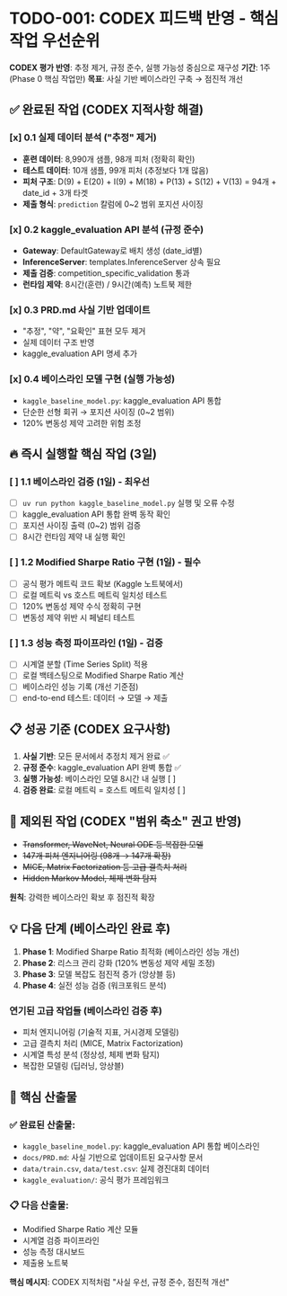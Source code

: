 # TODO-001: CODEX 피드백 반영 - 핵심 작업 우선순위

**CODEX 평가 반영**: 추정 제거, 규정 준수, 실행 가능성 중심으로 재구성
**기간**: 1주 (Phase 0 핵심 작업만)
**목표**: 사실 기반 베이스라인 구축 → 점진적 개선

## ✅ 완료된 작업 (CODEX 지적사항 해결)

### [x] 0.1 실제 데이터 분석 ("추정" 제거)
- **훈련 데이터**: 8,990개 샘플, 98개 피처 (정확히 확인)
- **테스트 데이터**: 10개 샘플, 99개 피처 (추정보다 1개 많음)
- **피처 구조**: D(9) + E(20) + I(9) + M(18) + P(13) + S(12) + V(13) = 94개 + date_id + 3개 타겟
- **제출 형식**: `prediction` 칼럼에 0~2 범위 포지션 사이징

### [x] 0.2 kaggle_evaluation API 분석 (규정 준수)
- **Gateway**: DefaultGateway로 배치 생성 (date_id별)
- **InferenceServer**: templates.InferenceServer 상속 필요
- **제출 검증**: competition_specific_validation 통과
- **런타임 제약**: 8시간(훈련) / 9시간(예측) 노트북 제한

### [x] 0.3 PRD.md 사실 기반 업데이트
- "추정", "약", "요확인" 표현 모두 제거
- 실제 데이터 구조 반영
- kaggle_evaluation API 명세 추가

### [x] 0.4 베이스라인 모델 구현 (실행 가능성)
- `kaggle_baseline_model.py`: kaggle_evaluation API 통합
- 단순한 선형 회귀 → 포지션 사이징 (0~2 범위)
- 120% 변동성 제약 고려한 위험 조정

## 🔥 즉시 실행할 핵심 작업 (3일)

### [ ] 1.1 베이스라인 검증 (1일) - **최우선**
- [ ] `uv run python kaggle_baseline_model.py` 실행 및 오류 수정
- [ ] kaggle_evaluation API 통합 완벽 동작 확인
- [ ] 포지션 사이징 출력 (0~2) 범위 검증
- [ ] 8시간 런타임 제약 내 실행 확인

### [ ] 1.2 Modified Sharpe Ratio 구현 (1일) - **필수**
- [ ] 공식 평가 메트릭 코드 확보 (Kaggle 노트북에서)
- [ ] 로컬 메트릭 vs 호스트 메트릭 일치성 테스트
- [ ] 120% 변동성 제약 수식 정확히 구현
- [ ] 변동성 제약 위반 시 페널티 테스트

### [ ] 1.3 성능 측정 파이프라인 (1일) - **검증**
- [ ] 시계열 분할 (Time Series Split) 적용
- [ ] 로컬 백테스팅으로 Modified Sharpe Ratio 계산
- [ ] 베이스라인 성능 기록 (개선 기준점)
- [ ] end-to-end 테스트: 데이터 → 모델 → 제출

## 📋 성공 기준 (CODEX 요구사항)

1. **사실 기반**: 모든 문서에서 추정치 제거 완료 ✅
2. **규정 준수**: kaggle_evaluation API 완벽 통합 ✅
3. **실행 가능성**: 베이스라인 모델 8시간 내 실행 [ ]
4. **검증 완료**: 로컬 메트릭 = 호스트 메트릭 일치성 [ ]

## 🚫 제외된 작업 (CODEX "범위 축소" 권고 반영)

- ~~Transformer, WaveNet, Neural ODE 등 복잡한 모델~~
- ~~147개 피처 엔지니어링 (98개 → 147개 확장)~~
- ~~MICE, Matrix Factorization 등 고급 결측치 처리~~
- ~~Hidden Markov Model, 체제 변화 탐지~~

**원칙**: 강력한 베이스라인 확보 후 점진적 확장

## 💡 다음 단계 (베이스라인 완료 후)

1. **Phase 1**: Modified Sharpe Ratio 최적화 (베이스라인 성능 개선)
2. **Phase 2**: 리스크 관리 강화 (120% 변동성 제약 세밀 조정)
3. **Phase 3**: 모델 복잡도 점진적 증가 (앙상블 등)
4. **Phase 4**: 실전 성능 검증 (워크포워드 분석)

### 연기된 고급 작업들 (베이스라인 검증 후)
- 피처 엔지니어링 (기술적 지표, 거시경제 모델링)
- 고급 결측치 처리 (MICE, Matrix Factorization)
- 시계열 특성 분석 (정상성, 체제 변화 탐지)
- 복잡한 모델링 (딥러닝, 앙상블)

## 📁 핵심 산출물

### ✅ 완료된 산출물:
- `kaggle_baseline_model.py`: kaggle_evaluation API 통합 베이스라인
- `docs/PRD.md`: 사실 기반으로 업데이트된 요구사항 문서
- `data/train.csv`, `data/test.csv`: 실제 경진대회 데이터
- `kaggle_evaluation/`: 공식 평가 프레임워크

### 📋 다음 산출물:
- Modified Sharpe Ratio 계산 모듈
- 시계열 검증 파이프라인
- 성능 측정 대시보드
- 제출용 노트북

**핵심 메시지**: CODEX 지적처럼 "사실 우선, 규정 준수, 점진적 개선"